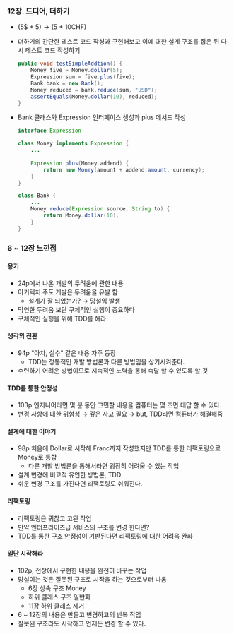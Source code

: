 ### 12장. 드디어, 더하기
- (5$ + 5$) → (5$ + 10CHF)
- 더하기의 간단한 테스트 코드 작성과 구현해보고 이에 대한 설계 구조를 잡은 뒤 다시 테스트 코드 작성하기

    ```java
    public void testSimpleAddtion() {
        Money five = Money.dollar(5);
        Expreesion sum = five.plus(five);
        Bank bank = new Bank();
        Money reduced = bank.reduce(sum, "USD");
        assertEquals(Money.dollar(10), reduced);
    }
    ```

- Bank 클래스와 Expression 인터페이스 생성과 plus 메서드 작성

    ```java
    interface Expression
    
    class Money implements Expression {
        ...
        
        Expression plus(Money addend) {
            return new Money(amount + addend.amount, currency);
        }
    }
    
    class Bank {
        ...
        Money reduce(Expression source, String to) {
            return Money.dollar(10);
        }
    }
    ```
  
### 6 ~ 12장 느낀점
#### 용기
- 24p에서 나온 개발의 두려움에 관한 내용
- 아키텍처 주도 개발은 두려움을 유발 함
    - 설계가 잘 되었는가? → 망설임 발생
- 막연한 두려움 보단 구체적인 실행이 중요하다
- 구체적인 실행을 위해 TDD를 해라
#### 생각의 전환
- 94p "아차, 실수" 같은 내용 자주 등장
  - TDD는 정통적인 개발 방법론과 다른 방법임을 상기시켜준다.
- 수련하기 어려운 방법이므로 지속적인 노력을 통해 숙달 할 수 있도록 할 것
#### TDD를 통한 안정성
- 103p 엔지니어라면 몇 분 동안 고민할 내용을 컴퓨터는 몇 초면 대답 할 수 있다.
- 변경 사항에 대한 위험성 → 깊은 사고 필요 → but, TDD라면 컴퓨터가 해결해줌
#### 설계에 대한 이야기
- 98p 처음에 Dollar로 시작해 Franc까지 작성했지만 TDD를 통한 리팩토링으로 Money로 통합
  - 다른 개발 방법론을 통해서라면 굉장히 어려울 수 있는 작업
- 설계 변경에 비교적 유연한 방법론, TDD
- 쉬운 변경 구조를 가진다면 리팩토링도 쉬워진다.
#### 리팩토링
- 리팩토링은 귀찮고 고된 작업
- 만약 엔터프라이즈급 서비스의 구조를 변경 한다면?
- TDD를 통한 구조 안정성이 기반된다면 리팩토링에 대한 어려움 완화
#### 일단 시작해라
- 102p, 전장에서 구현한 내용을 완전히 바꾸는 작업
- 망설이는 것은 잘못된 구조로 시작을 하는 것으로부터 나옴
    - 6장 상속 구조 Money
    - 하위 클래스 구조 일반화
    - 11장 하위 클래스 제거
- 6 ~ 12장의 내용은 만들고 변경하고의 반복 작업
- 잘못된 구조라도 시작하고 언제든 변경 할 수 있다.